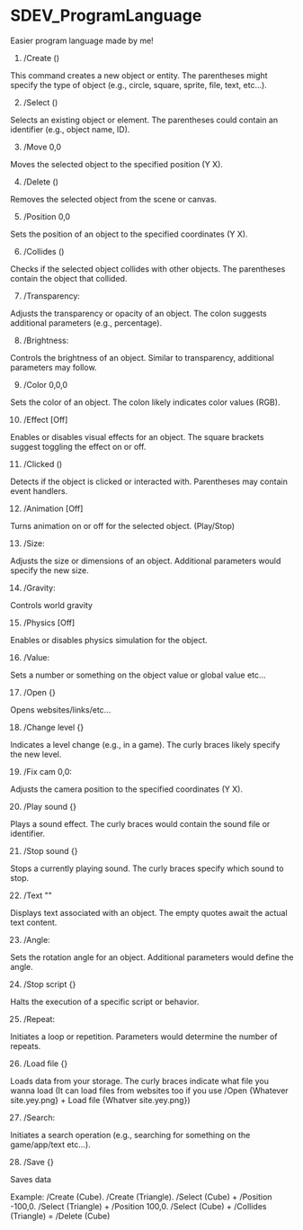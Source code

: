 # SDEV_ProgramLanguage
Easier program language made by me!


1. /Create ()

 This command creates a new object or entity. The parentheses might specify the type of object (e.g., circle, square, sprite, file, text, etc...).

2. /Select ()

 Selects an existing object or element. The parentheses could contain an identifier (e.g., object name, ID).

3. /Move 0,0

 Moves the selected object to the specified position (Y X).

4. /Delete ()

 Removes the selected object from the scene or canvas.

5. /Position 0,0

 Sets the position of an object to the specified coordinates (Y X).

6. /Collides ()

 Checks if the selected object collides with other objects. The parentheses contain the object that collided.

7. /Transparency:

 Adjusts the transparency or opacity of an object. The colon suggests additional parameters (e.g., percentage).

8. /Brightness:

 Controls the brightness of an object. Similar to transparency, additional parameters may follow.

9. /Color 0,0,0

 Sets the color of an object. The colon likely indicates color values (RGB).

10. /Effect [Off]

 Enables or disables visual effects for an object. The square brackets suggest toggling the effect on or off.

11. /Clicked () 

Detects if the object is clicked or interacted with. Parentheses may contain event handlers.

12. /Animation [Off] 

Turns animation on or off for the selected object. (Play/Stop)

13. /Size: 

Adjusts the size or dimensions of an object. Additional parameters would specify the new size.

14. /Gravity: 

Controls world gravity

15. /Physics [Off] 

Enables or disables physics simulation for the object.

16. /Value: 

Sets a number or something on the object value or global value etc...

17. /Open {}

 Opens websites/links/etc...

18. /Change level {}

 Indicates a level change (e.g., in a game). The curly braces likely specify the new level.

19. /Fix cam 0,0: 

Adjusts the camera position to the specified coordinates (Y X).

20. /Play sound {}

 Plays a sound effect. The curly braces would contain the sound file or identifier.

21. /Stop sound {}

 Stops a currently playing sound. The curly braces specify which sound to stop.

22. /Text ""

 Displays text associated with an object. The empty quotes await the actual text content.

23. /Angle: 

Sets the rotation angle for an object. Additional parameters would define the angle.

24. /Stop script {}

 Halts the execution of a specific script or behavior.

25. /Repeat:

 Initiates a loop or repetition. Parameters would determine the number of repeats.

26. /Load file {}

 Loads data from your storage. The curly braces indicate what file you wanna load (It can load files from websites too if you use /Open {Whatever site.yey.png} + Load file {Whatver site.yey.png})

27. /Search:

 Initiates a search operation (e.g., searching for something on the game/app/text etc...).

28. /Save {}

 Saves data





Example: /Create (Cube). /Create (Triangle). /Select (Cube) + /Position -100,0. /Select (Triangle) + /Position 100,0. /Select (Cube) + /Collides (Triangle) = /Delete (Cube)

